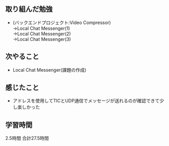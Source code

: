 ## 取り組んだ勉強
- (バックエンドプロジェクト:Video Compressor)<br>
  →Local Chat Messenger(1)<br>
  →Local Chat Messenger(2)<br>
  →Local Chat Messenger(3)
  

## 次やること 
- Local Chat Messenger(課題の作成)

## 感じたこと
- アドレスを使用してTICとUDP通信でメッセージが送れるのが確認できて少し楽しかった
## 学習時間
2.5時間
合計27.5時間
